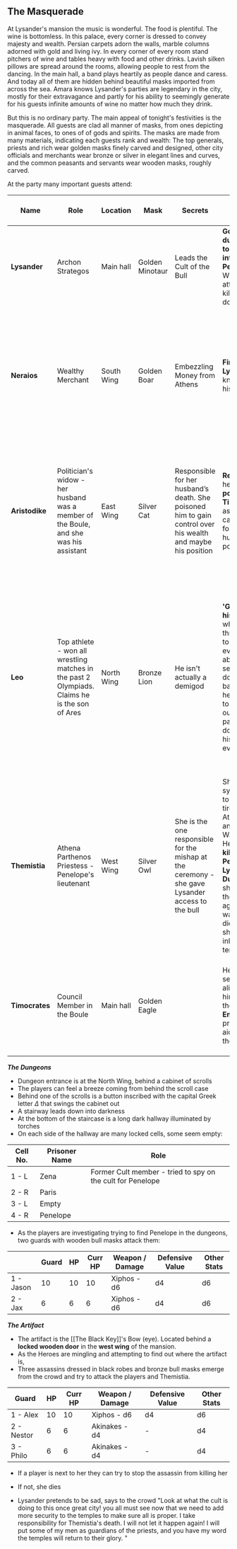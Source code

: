 ## The Masquerade 
At Lysander's mansion the music is wonderful.
The food is plentiful.
The wine is bottomless.
In this palace, every corner is dressed to convey majesty and wealth.
Persian carpets adorn the walls, marble columns adorned with gold and living ivy. 
In every corner of every room stand pitchers of wine and tables heavy with food and other drinks. 
Lavish silken pillows are spread around the rooms, allowing people to rest from the dancing.
In the main hall, a band plays heartily as people dance and caress.
And today all of them are hidden behind beautiful masks imported from across the sea.
Amara knows Lysander's parties are legendary in the city, mostly for their extravagance and partly for his ability to seemingly generate for his guests infinite amounts of wine no matter how much they drink.

But this is no ordinary party. 
The main appeal of tonight's festivities is the masquerade. 
All guests are clad all manner of masks, from ones depicting in animal faces, to ones of of gods and spirits.
The masks are made from many materials, indicating each guests rank and wealth: 
The top generals, priests and rich wear golden masks finely carved and designed, other city officials and merchants wear bronze or silver in elegant lines and curves, and the common peasants and servants wear wooden masks, roughly carved.

At the party many important guests attend:

| Name           | Role                                                                                             | Location   | Mask            | Secrets                                                                                                      | Want - Heroes                                                                                                                                                                                                     | Knows About the Object                                                                                                                                                                                             |
| -------------- | ------------------------------------------------------------------------------------------------ | ---------- | --------------- | ------------------------------------------------------------------------------------------------------------ | ----------------------------------------------------------------------------------------------------------------------------------------------------------------------------------------------------------------- | ------------------------------------------------------------------------------------------------------------------------------------------------------------------------------------------------------------------ |
| **Lysander**   | Archon Strategos                                                                                 | Main hall  | Golden Minotaur | Leads the Cult of the Bull                                                                                   | **Go to the dungeons to interrogate Penelope** - Will actually attempt to kill them down there                                                                                                                    | everything?                                                                                                                                                                                                        |
| **Neraios**    | Wealthy Merchant                                                                                 | South Wing | Golden Boar     | Embezzling Money from Athens                                                                                 | **Find out** if **Lysander** knows about his secret                                                                                                                                                               | Hasn't heard about the object, but he *can* share that he knows **Penelope** was whisked away by Lysander and is **held in the mansion**                                                                           |
| **Aristodike** | Politician's widow - her husband was a member of the Boule, and she was his assistant            | East Wing  | Silver Cat      | Responsible for her husband’s death. She poisoned him to gain control over his wealth and maybe his position | **Recommend** her to the **politician Timocrates** as a candidate for her husband's position                                                                                                                      | She hasn't heard of any artifact, but she did hear from one of the handsome servants that a **mysterious box** was placed in the **west wing** of the mansion                                                      |
| **Leo**        | Top athlete - won all wrestling matches in the past 2 Olympiads.<br>Claims he is the son of Ares | North Wing | Bronze Lion     | He isn't actually a demigod                                                                                  | **'Get rid'** of **his ex Lyka** who is threatening to tell everybody about his secret if he doesn't get back with her. Wants to get her out of the party so she doesn't spill his secret to everybody            | He and the servant who carried the box into the room were 'best buds' so he got to look at it - it's a weird shaped circular pendant, maybe? he could swear it **blinked** at him. Doesn't know where it is though |
| **Themistia**  | Athena Parthenos Priestess - Penelope's lieutenant                                               | West Wing  | Silver Owl      | She is the one responsible for the mishap at the ceremony - she gave Lysander access to the bull             | She is sympathetic to the cult - tired of Athena's antics. Wants the Heroes to go **kill Penelope in Lysander's Dungeons** - she thinks they are against her, wants her to die asap so she can inherit the temple | The cult stole an ancient artifact from the hades temple that is rumored to be able to **unlock and lock the gates to the underworld**                                                                             |
| **Timocrates** | Council Member in the Boule                                                                      | Main hall  | Golden Eagle    |                                                                                                              | He has secretly aligned himself with the **Persian Empire**, promising to aid them in their future                                                                                                                | Nothing, but he does have some interesting information about **Chara** - she is born to a Persian emissary and Elissa                                                                                              |

***The Dungeons***
- Dungeon entrance is at the North Wing, behind a cabinet of scrolls
- The players can feel a breeze coming from behind the scroll case
- Behind one of the scrolls is a button inscribed with the capital Greek letter $\Delta$  that swings the cabinet out
- A stairway leads down into darkness
- At the bottom of the staircase is a long dark hallway illuminated by torches
- On each side of the hallway are many locked cells, some seem empty:

| Cell No. | Prisoner Name | Role                                                       |
| -------- | ------------- | ---------------------------------------------------------- |
| 1 - L    | Zena          | Former Cult member - tried to spy on the cult for Penelope |
| 2 - R    | Paris         |                                                            |
| 3 - L    | Empty         |                                                            |
| 4 - R    | Penelope      |                                                            |
  
- As the players are investigating trying to find Penelope in the dungeons, two guards with wooden bull masks attack them:

|           | Guard | HP  | Curr HP | Weapon / Damage | Defensive Value | Other Stats |
| --------- | ----- | --- | ------- | --------------- | --------------- | ----------- |
| 1 - Jason | 10    | 10  | 10      | Xiphos - d6     | d4              | d6          |
| 2 - Jax   | 6     | 6   | 6       | Xiphos - d6     | d4              | d6          |


***The Artifact*** 
- The artifact is the [[The Black Key]]'s Bow (eye). Located behind a **locked wooden door** in the **west wing** of the mansion.
- As the Heroes are mingling and attempting to find out where the artifact is, 
- Three assassins dressed in black robes and bronze bull masks emerge from the crowd and try to attack the players and Themistia.

| Guard      | HP  | Curr HP | Weapon / Damage | Defensive Value | Other Stats |
| ---------- | --- | ------- | --------------- | --------------- | ----------- |
| 1 - Alex   | 10  | 10      | Xiphos - d6     | d4              | d6          |
| 2 - Nestor | 6   | 6       | Akinakes - d4   | -               | d4          |
| 3 - Philo  | 6   | 6       | Akinakes - d4   | -               | d4          |

- If a player is next to her they can try to stop the assassin from killing her
- If not, she dies
  
- Lysander pretends to be sad, says to the crowd "Look at what the cult is doing to this once great city! you all must see now that we need to add more security to the temples to make sure all is proper. I take responsibility for Themistia's death. I will not let it happen again! I will put some of my men as guardians of the priests, and you have my word the temples will return to their glory. "




